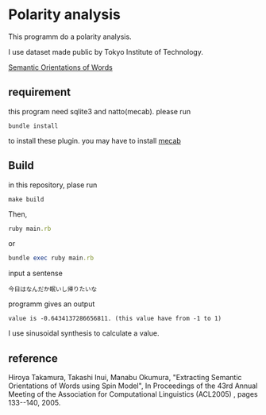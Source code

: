 # Polarity analysis

This programm do a polarity analysis.  

I use dataset made public by Tokyo Institute of Technology.  

[Semantic Orientations of Words](http://www.lr.pi.titech.ac.jp/~takamura/pndic_en.html)

## requirement

this program need sqlite3 and natto(mecab). please run

```shell
bundle install
```

to install these plugin. you may have to install [mecab](http://taku910.github.io/mecab/)

## Build

in this repository, plase run

```shell
make build
```

Then,

```ruby
ruby main.rb
```
or
```ruby
bundle exec ruby main.rb
```

input a sentense
```
今日はなんだか眠いし帰りたいな
```

programm gives an output
```
value is -0.6434137286656811. (this value have from -1 to 1)
```

I use sinusoidal synthesis to calculate a value.

## reference

Hiroya Takamura, Takashi Inui, Manabu Okumura,
"Extracting Semantic Orientations of Words using Spin Model", In Proceedings of the 43rd Annual Meeting of the Association for Computational Linguistics (ACL2005) , pages 133--140, 2005.
